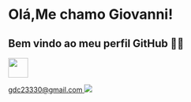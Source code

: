 # Olá,Me chamo Giovanni! 

## Bem vindo ao meu perfil GitHub 🤠🤠

<img loading="lazy" src="https://cdn.jsdelivr.net/gh/devicons/devicon/icons/java/java-original.svg" width="40" height="40"/> 

gdc23330@gmail.com<a href="gdc23330@gmail.com"> 
<img src="https://img.shields.io/badge/Gmail-D14836?style=for-the-badge&logo=gmail&logoColor=white"/>
</a>



